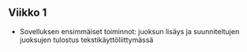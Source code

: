 ## Viikko 1

- Sovelluksen ensimmäiset toiminnot: juoksun lisäys ja suunniteltujen juoksujen tulostus tekstikäyttöliittymässä
